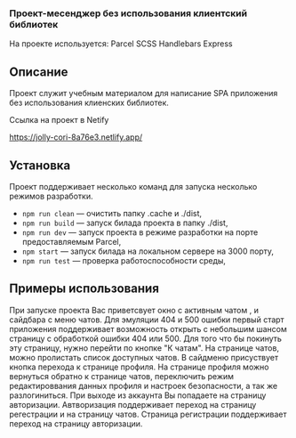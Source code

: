 ### Проект-месенджер без использования клиентский библиотек

На проекте используется:
Parcel
SCSS
Handlebars
Express

## Описание

Проект служит учебным материалом для написание SPA приложения без использования клиенских библиотек.

Ссылка на проект в Netify

https://jolly-cori-8a76e3.netlify.app/

## Установка

Проект поддерживает несколько команд для запуска несколько режимов разработки.

- `npm run clean` — очистить папку .cache и ./dist,
- `npm run build` — запуск билада проекта в папку ./dist,
- `npm run dev` — запуск проекта в режиме разработки на порте предоставляемым Parcel,
- `npm start` — запуск билада на локальном сервере на 3000 порту,
- `npm run test` — проверка работоспособности среды,

## **Примеры использования**

При запуске проекта Вас приветсвует окно с активным чатом , и сайдбара с меню чатов.
Для эмуляции 404 и 500 ошибки первый старт приложения поддерживает возможность открыть с небольшим шансом страницу с обработкой ошибки 404 или 500. Для того что бы покинуть эту страницу, нужно перейти по кнопке "К чатам".
На странице чатов, можно пролистать список доступных чатов. В сайдменю присуствует кнопка перехода к странице профиля.
На странице профиля можно вернуться обратно к странице чатов, переключить режим редактироввания данных профиля и настроек безопасности, а так же разлогиниться.
При выходе из аккаунта Вы попадаете на страницу авторизации.
Автворизация поддерживает переход на страницу регестрации и на страницу чатов.
Страница регистрации поддерживает переход на страницу авторизации.
